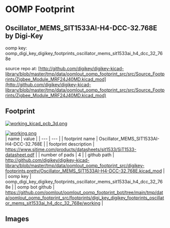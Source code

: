 # OOMP Footprint  
## Oscillator_MEMS_SIT1533AI-H4-DCC-32.768E  by Digi-Key  
  
oomp key: oomp_digi_key_digikey_footprints_oscillator_mems_sit1533ai_h4_dcc_32_768e  
  
source repo at: [http://github.com/digikey/digikey-kicad-library/blob/master/tmp/data/oomlout_oomp_footprint_src/src/Source_Footprints/Zigbee_Module_MRF24J40MD.kicad_mod](http://github.com/digikey/digikey-kicad-library/blob/master/tmp/data/oomlout_oomp_footprint_src/src/Source_Footprints/Zigbee_Module_MRF24J40MD.kicad_mod)  
## Footprint  
  
[![working_kicad_pcb_3d.png](working_kicad_pcb_3d_600.png)](working_kicad_pcb_3d.png)  
  
[![working.png](working_600.png)](working.png)  
| name | value | 
| --- | --- | 
| footprint name | Oscillator_MEMS_SIT1533AI-H4-DCC-32.768E | 
| footprint description | https://www.sitime.com/products/datasheets/sit1533/SiT1533-datasheet.pdf | 
| number of pads | 4 | 
| github path | http://github.com/digikey/digikey-kicad-library/blob/master/tmp/data/oomlout_oomp_footprint_src/digikey-footprints.pretty/Oscillator_MEMS_SIT1533AI-H4-DCC-32.768E.kicad_mod | 
| oomp key | oomp_digi_key_digikey_footprints_oscillator_mems_sit1533ai_h4_dcc_32_768e | 
| oomp bot github | https://github.com/oomlout/oomlout_oomp_footprint_bot/tree/main/tmp/data/oomlout_oomp_footprint_src/footprints/digi_key_digikey_footprints_oscillator_mems_sit1533ai_h4_dcc_32_768e/working | 
## Images  
